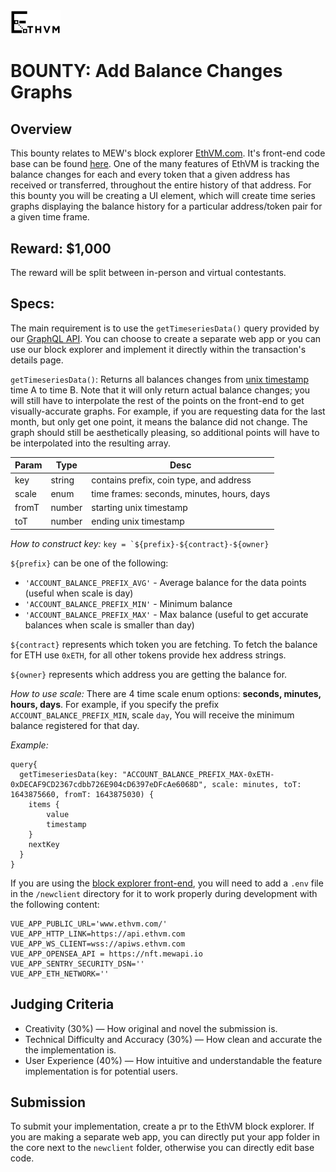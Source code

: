 <img src="../assets/ethvm-logo.png" width="80px"/>

# BOUNTY: Add Balance Changes Graphs 
## Overview
This bounty relates to MEW's block explorer [EthVM.com](https://www.ethvm.com/). It's front-end code base can be found [here](https://github.com/EthVM/EthVM). One of the many features of EthVM is tracking the balance changes for each and every token that a given address has received or transferred, throughout the entire history of that address.  For this bounty you will be creating a UI element, which will create time series graphs displaying the balance history for a particular address/token pair for a given time frame.

## Reward: $1,000
The reward will be split between in-person and virtual contestants.

## Specs:
The main requirement is to use the `getTimeseriesData()` query provided by our [GraphQL API](https://api.ethvm.com/). You can choose to create a separate web app or you can use our block explorer and  implement it directly within the transaction's details page.

`getTimeseriesData()`:
Returns all balances changes from [unix timestamp](https://en.wikipedia.org/wiki/Unix_time) time A to time B. Note that it will only return actual balance changes; you will still have to interpolate the rest of the points on the front-end to get visually-accurate graphs. For example, if you are requesting data for the last month, but only get one point, it means the balance did not change. The graph should still be aesthetically pleasing, so additional points will have to be interpolated into the resulting array.

|Param | Type | Desc
| ------ | ------ | ------ |
| key | string | contains prefix, coin type, and address |
| scale| enum | time frames: seconds, minutes, hours, days |
| fromT | number | starting unix timestamp |
| toT| number | ending unix timestamp|

_How to construct key:_
``key = `${prefix}-${contract}-${owner}``

`${prefix}` can be one of the following:
- `'ACCOUNT_BALANCE_PREFIX_AVG'` - Average balance for the data points (useful when scale is day)
- `'ACCOUNT_BALANCE_PREFIX_MIN'` - Minimum balance 
- `'ACCOUNT_BALANCE_PREFIX_MAX'` - Max balance (useful to get accurate balances when scale is smaller than day)

`${contract}` represents which token you are fetching. To fetch the balance for ETH use `0xETH`, for all other tokens provide hex address strings.

`${owner}` represents which address you are getting the balance for.

_How to use scale:_
There are 4 time scale enum options: **seconds, minutes, hours, days**. For example, if you specify the prefix `ACCOUNT_BALANCE_PREFIX_MIN`, scale `day`, You will receive the minimum balance registered for that day.

_Example:_

```
query{
  getTimeseriesData(key: "ACCOUNT_BALANCE_PREFIX_MAX-0xETH-0xDECAF9CD2367cdbb726E904cD6397eDFcAe6068D", scale: minutes, toT: 1643875660, fromT: 1643875030) {
    items {
        value
        timestamp
    }
    nextKey
  }
}
```
If you are using the [block explorer front-end](https://github.com/EthVM/EthVM), you will need to add a `.env` file in the `/newclient` directory for it to work properly during development with the following content:
```
VUE_APP_PUBLIC_URL='www.ethvm.com/'
VUE_APP_HTTP_LINK=https://api.ethvm.com
VUE_APP_WS_CLIENT=wss://apiws.ethvm.com
VUE_APP_OPENSEA_API = https://nft.mewapi.io
VUE_APP_SENTRY_SECURITY_DSN=''
VUE_APP_ETH_NETWORK=''
```


## Judging Criteria
- Creativity (30%) — How original and novel the submission is.
- Technical Difficulty and Accuracy (30%) — How clean and accurate the the implementation is.
- User Experience (40%) — How intuitive and understandable the feature implementation is for potential users.

## Submission
To submit your implementation, create a pr to the EthVM block explorer. If you are making a separate web app, you can directly put your app folder in the core next to the `newclient` folder, otherwise you can directly edit base code.



